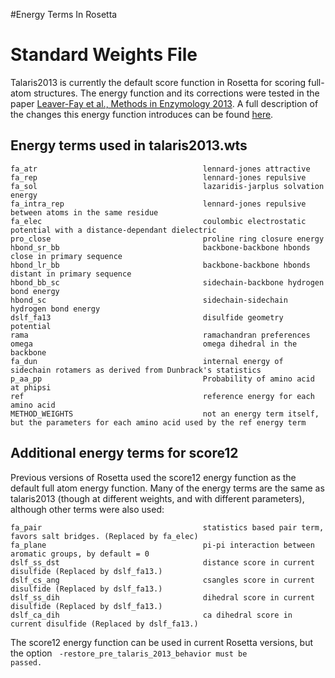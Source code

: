#Energy Terms In Rosetta 

Standard Weights File
=====================

Talaris2013 is currently the default score function in Rosetta for scoring full-atom structures.
The energy function and its corrections were tested in the paper [Leaver-Fay et al., Methods in Enzymology 2013](http://www.ncbi.nlm.nih.gov/pmc/articles/PMC3724755/).  A full description of the changes this energy function introduces can be found [here](https://www.rosettacommons.org/node/3508#comment-6946).

Energy terms used in talaris2013.wts
-------------------------------------

```
fa_atr                                     lennard-jones attractive
fa_rep                                     lennard-jones repulsive
fa_sol                                     lazaridis-jarplus solvation energy
fa_intra_rep                               lennard-jones repulsive between atoms in the same residue
fa_elec                                    coulombic electrostatic potential with a distance-dependant dielectric   
pro_close                                  proline ring closure energy
hbond_sr_bb                                backbone-backbone hbonds close in primary sequence
hbond_lr_bb                                backbone-backbone hbonds distant in primary sequence
hbond_bb_sc                                sidechain-backbone hydrogen bond energy
hbond_sc                                   sidechain-sidechain hydrogen bond energy
dslf_fa13                                  disulfide geometry potential 
rama                                       ramachandran preferences
omega                                      omega dihedral in the backbone
fa_dun                                     internal energy of sidechain rotamers as derived from Dunbrack's statistics
p_aa_pp                                    Probability of amino acid at phipsi
ref                                        reference energy for each amino acid
METHOD_WEIGHTS                             not an energy term itself, but the parameters for each amino acid used by the ref energy term 
```

Additional energy terms for score12
-----------------------------------

Previous versions of Rosetta used the score12 energy function as the default full atom energy function. Many of the energy terms are the same as talaris2013 (though at different weights, and with different parameters), although other terms were also used:

```
fa_pair                                    statistics based pair term, favors salt bridges. (Replaced by fa_elec)
fa_plane                                   pi-pi interaction between aromatic groups, by default = 0
dslf_ss_dst                                distance score in current disulfide (Replaced by dslf_fa13.)
dslf_cs_ang                                csangles score in current disulfide (Replaced by dslf_fa13.)
dslf_ss_dih                                dihedral score in current disulfide (Replaced by dslf_fa13.) 
dslf_ca_dih                                ca dihedral score in current disulfide (Replaced by dslf_fa13.)
```

The score12 energy function can be used in current Rosetta versions, but the option <code> -restore_pre_talaris_2013_behavior must be passed.